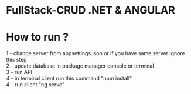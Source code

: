 # FullStack-CRUD .NET & ANGULAR

# How to run ? <br />
1 - change server from appsettings.json or if you have same server ignore this step <br />
2 - update database in package manager console or terminal <br />
3 - run API <br />
4 - in terminal client run this command "npm install" <br />
4 - run client "ng serve"
